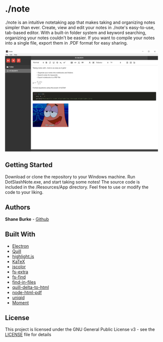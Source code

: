 # ./note

./note is an intuitive notetaking app that makes taking and organizing notes simpler than ever. Create, view and edit your notes in ./note's easy-to-use, tab-based editor. With a built-in folder system and keyword searching, organizing your notes couldn't be easier. If you want to compile your notes into a single file, export them in .PDF format for easy sharing.

![alt text](https://github.com/shanedonburke/DotSlashNote/blob/master/demo.png)

## Getting Started

Download or clone the repository to your Windows machine. Run DotSlashNote.exe, and start taking some notes! The source code is included in the /Resources/App directory. Feel free to use or modify the code to your liking.

## Authors

**Shane Burke** - [Github](https://github.com/shanedonburke)

## Built With

* [Electron](https://electronjs.org/)
* [Quill](https://quilljs.com/)
* [highlight.js](https://highlightjs.org/)
* [KaTeX](https://katex.org/)
* [jscolor](http://jscolor.com/)
* [fs-extra](https://github.com/jprichardson/node-fs-extra)
* [fs-find](https://github.com/tmpfs/fs-find)
* [find-in-files](https://github.com/kaesetoast/find-in-files)
* [quill-delta-to-html](https://github.com/nozer/quill-delta-to-html)
* [node-html-pdf](https://github.com/marcbachmann/node-html-pdf)
* [uniqid](https://github.com/adamhalasz/uniqid)
* [Moment](https://github.com/moment/moment)

## License

This project is licensed under the GNU General Public License v3 - see the [LICENSE](https://github.com/shanedonburke/DotSlashNote/blob/master/LICENSE) file for details


